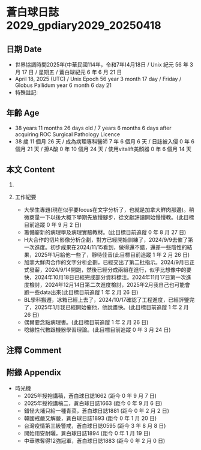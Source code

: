 [_metadata_:encoding]: - "utf-8"
[_metadata_:language]: - "zh-Hant-TW"
[_metadata_:fileformat]: - "markdown"
[_metadata_:MIME_type]: - "text/plain"
[_metadata_:markdown_version]: - "commonmark version 0.30"
[_metadata_:markdown_spec]: - "https://spec.commonmark.org/0.30/"

# 蒼白球日誌2029_gpdiary2029_20250418 #

## 日期 Date ##

* 世界協調時間2025年(中華民國114年，令和7年)4月18日 / Unix 紀元 56 年 3 月 17 日 / 星期五 / 蒼白球紀元 6 年 6 月 21 日
* April 18, 2025 (UTC) / Unix Epoch 56 year 3 month 17 day / Friday / Globus Pallidum year 6 month 6 day 21
* 特殊註記:

## 年齡 Age ##

* 38 years 11 months 26 days old / 7 years 6 months 6 days after acquiring ROC Surgical Pathology Licence
* 38 歲 11 個月 26 天 / 成為病理專科醫師 7 年 6 個月 6 天 / 日誌被入侵 0 年 6 個月 21 天 / 擦A酸 0 年 10 個月 24 天 / 使用vitalift美顏器 0 年 6 個月 14 天

## 本文 Content ##

1. 

2. 工作紀要

    - 大學生專題(現在似乎要focus在文字分析了，也就是加拿大鮮肉那邊)。稍微商量一下以後大概下學期先放慢腳步，從文獻評讀開始慢慢教。(此目標目前追蹤 0 年 9 月 2 日)
    - 籌備嶄新的病理學及病理實驗教材。(此目標目前追蹤 0 年 8 月 27 日)
    - H大合作的切片影像分析企劃，對方已經開始訓練了，2024/9/9去催了第一次進度。初步成果在2024/11/15看到，做得還不錯，還差一些陰性的結果，2025年1月給他一些了，靜待佳音(此目標目前追蹤 1 年 2 月 26 日)
    - 加拿大鮮肉合作的文字分析企劃，已經交出了第二批指示。2024/9月已正式發薪，2024/9/14開跑，然後已經分成兩組在進行，似乎比想像中的要快，2024年10月18日已經完成部分資料標注。2024年11月17日第一次進度檢討，2024年12月14日第二次進度檢討，2025年2月我自己也可能會跑一些data出來(此目標目前追蹤 1 年 2 月 26 日)
    - BL學科搬遷，冰箱已經上去了，2024/10/17確認了工程進度，已經評鑒完了，2025年1月我已經開始催他，他說盡快。(此目標目前追蹤 1 年 2 月 26 日)
    - 偶爾要念點病理書。(此目標目前追蹤 1 年 2 月 26 日)
    - 唸線性代數跟機器學習理論。(此目標目前追蹤 0 年 3 月 24 日)

## 注釋 Comment ##


## 附錄 Appendix ##

* 時光機
    - 2025年授袍講稿，蒼白球日誌1662 (距今 0 年 9 月 7 日)
    - 2025年授袍講稿二，蒼白球日誌1663 (距今 0 年 9 月 6 日)
    - 錯怪大埔只給一種青菜，蒼白球日誌1881 (距今 0 年 2 月 2 日)
    - 韓國戒嚴又解嚴，蒼白球日誌1893 (距今 0 年 1 月 20 日)
    - 台灣疫情第三級警戒，蒼白球日誌0595 (距今 3 年 8 月 8 日)
    - 開始用安耐曬，蒼白球日誌1894 (距今 0 年 1 月 19 日)
    - 中華隊奪得12強冠軍，蒼白球日誌1883 (距今 0 年 2 月 0 日)
